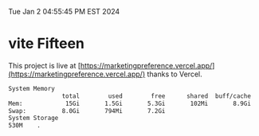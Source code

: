 Tue Jan  2 04:55:45 PM EST 2024

# vite Fifteen


This project is live at [https://marketingpreference.vercel.app/](https://marketingpreference.vercel.app/) thanks to Vercel.

```bash
System Memory
               total        used        free      shared  buff/cache   available
Mem:            15Gi       1.5Gi       5.3Gi       102Mi       8.9Gi        13Gi
Swap:          8.0Gi       794Mi       7.2Gi
System Storage
530M	.
```
